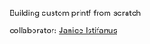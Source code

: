 Building custom printf from scratch

collaborator: [Janice Istifanus](https://github.com/janicejay)
